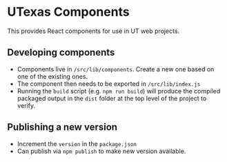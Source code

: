 # UTexas Components
This provides React components for use in UT web projects.

## Developing components
- Components live in `/src/lib/components`. Create a new one based on one of the existing ones.
- The component then needs to be exported in `/src/lib/index.js`
- Running the `build` script (e.g. `npm run build`) will produce the compiled packaged output in the `dist` folder at the top level of the project to verify.

## Publishing a new version
- Increment the `version` in the `package.json`
- Can publish via `npm publish` to make new version available.
